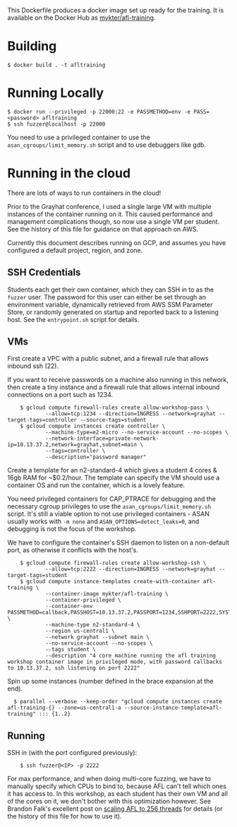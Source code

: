 This Dockerfile produces a docker image set up ready for the training. It is available on the Docker Hub as
[mykter/afl-training](http://hub.docker.com/r/mykter/afl-training).

# Building

    $ docker build . -t afltraining

# Running Locally

    $ docker run --privileged -p 22000:22 -e PASSMETHOD=env -e PASS=<password> afltraining
    $ ssh fuzzer@localhost -p 22000

You need to use a privileged container to use the `asan_cgroups/limit_memory.sh` script and to use debuggers like gdb.

# Running in the cloud

There are lots of ways to run containers in the cloud!

Prior to the Grayhat conference, I used a single large VM with multiple instances of the container running on it. This
caused performance and management complications though, so now use a single VM per student. See the history of this file
for guidance on that approach on AWS.

Currently this document describes running on GCP, and assumes you have configured a default project, region, and zone.

## SSH Credentials

Students each get their own container, which they can SSH in to as the `fuzzer` user. The password for this user can
either be set through an environment variable, dynamically retrieved from AWS SSM Parameter Store, or randomly generated
on startup and reported back to a listening host. See the `entrypoint.sh` script for details.

## VMs

First create a VPC with a public subnet, and a firewall rule that allows inbound ssh (22).

If you want to receive passwords on a machine also running in this network, then create a tiny instance and a firewall
rule that allows internal inbound connections on a port such as 1234.

        $ gcloud compute firewall-rules create allow-workshop-pass \
                --allow=tcp:1234 --direction=INGRESS --network=grayhat --target-tags=controller --source-tags=student
        $ gcloud compute instances create controller \
                --machine-type=e2-micro --no-service-account --no-scopes \
                --network-interface=private-network-ip=10.13.37.2,network=grayhat,subnet=main \
                --tags=controller \
                --description="password manager"

Create a template for an n2-standard-4 which gives a student 4 cores & 16gb RAM for ~\$0.2/hour. The template can
specify the VM should use a container OS and run the container, which is a lovely feature.

You need privileged containers for CAP_PTRACE for debugging and the necessary cgroup privileges to use the
`asan_cgroups/limit_memory.sh` script. It's still a viable option to not use privileged containers - ASAN usually works
with `-m none` and `ASAN_OPTIONS=detect_leaks=0`, and debugging is not the focus of the workshop.

We have to configure the container's SSH daemon to listen on a non-default port, as otherwise it conflicts with the
host's.

        $ gcloud compute firewall-rules create allow-workshop-ssh \
                --allow=tcp:2222 --direction=INGRESS --network=grayhat --target-tags=student
        $ gcloud compute instance-templates create-with-container afl-training \
                --container-image mykter/afl-training \
                --container-privileged \
                --container-env PASSMETHOD=callback,PASSHOST=10.13.37.2,PASSPORT=1234,SSHPORT=2222,SYSTEMCONFIG=1 \
                --machine-type n2-standard-4 \
                --region us-central1 \
                --network grayhat --subnet main \
                --no-service-account --no-scopes \
                --tags student \
                --description "4 core machine running the afl training workshop container image in privileged mode, with password callbacks to 10.13.37.2, ssh listening on port 2222"

Spin up some instances (number defined in the brace expansion at the end).

      $ parallel --verbose --keep-order "gcloud compute instances create afl-training-{} --zone=us-central1-a --source-instance-template=afl-training" ::: {1..2}

## Running

SSH in (with the port configured previously):

        $ ssh fuzzer@<IP> -p 2222

For max performance, and when doing multi-core fuzzing, we have to manually specify which CPUs to bind to, because AFL
can't tell which ones it has access to. In this workshop, as each student has their own VM and all of the cores on it,
we don't bother with this optimization however. See Brandon Falk's excellent post on
[scaling AFL to 256 threads](https://gamozolabs.github.io/fuzzing/2018/09/16/scaling_afl.html) for details (or the
history of this file for how to use it).
